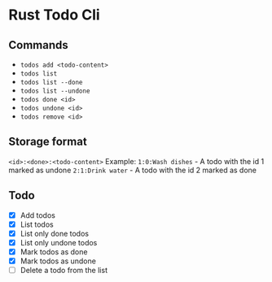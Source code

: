 # Rust Todo Cli

## Commands
- `todos add <todo-content>`
- `todos list`
- `todos list --done`
- `todos list --undone`
- `todos done <id>`
- `todos undone <id>`
- `todos remove <id>`

## Storage format
`<id>:<done>:<todo-content>`
Example:
`1:0:Wash dishes` - A todo with the id 1 marked as undone
`2:1:Drink water` - A todo with the id 2 marked as done

## Todo
- [x] Add todos
- [x] List todos
- [x] List only done todos
- [x] List only undone todos
- [x] Mark todos as done
- [x] Mark todos as undone
- [ ] Delete a todo from the list